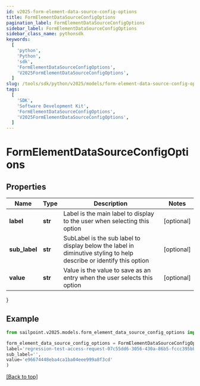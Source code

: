 ```yaml
---
id: v2025-form-element-data-source-config-options
title: FormElementDataSourceConfigOptions
pagination_label: FormElementDataSourceConfigOptions
sidebar_label: FormElementDataSourceConfigOptions
sidebar_class_name: pythonsdk
keywords:
  [
    'python',
    'Python',
    'sdk',
    'FormElementDataSourceConfigOptions',
    'V2025FormElementDataSourceConfigOptions',
  ]
slug: /tools/sdk/python/v2025/models/form-element-data-source-config-options
tags:
  [
    'SDK',
    'Software Development Kit',
    'FormElementDataSourceConfigOptions',
    'V2025FormElementDataSourceConfigOptions',
  ]
---
```


# FormElementDataSourceConfigOptions

## Properties

| Name | Type | Description | Notes |
| --- | --- | --- | --- |
| **label** | **str** | Label is the main label to display to the user when selecting this option | [optional] |
| **sub_label** | **str** | SubLabel is the sub label to display below the label in diminutive styling to help describe or identify this option | [optional] |
| **value** | **str** | Value is the value to save as an entry when the user selects this option | [optional] |

}

## Example

```python
from sailpoint.v2025.models.form_element_data_source_config_options import FormElementDataSourceConfigOptions

form_element_data_source_config_options = FormElementDataSourceConfigOptions(
label='regression-test-access-request-07c55dd6-3056-430a-86b5-fccc395bb6c5',
sub_label='',
value='e96674448eba4ca1ba04eee999a8f3cd'
)

```

[[Back to top]](#)
